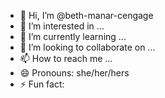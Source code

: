 - 👋 Hi, I’m @beth-manar-cengage
- 👀 I’m interested in ...
- 🌱 I’m currently learning ...
- 💞️ I’m looking to collaborate on ...
- 📫 How to reach me ...
- 😄 Pronouns: she/her/hers
- ⚡ Fun fact: 

<!---
beth-manar-cengage/beth-manar-cengage is a ✨ special ✨ repository because its `README.md` (this file) appears on your GitHub profile.
You can click the Preview link to take a look at your changes.
--->
